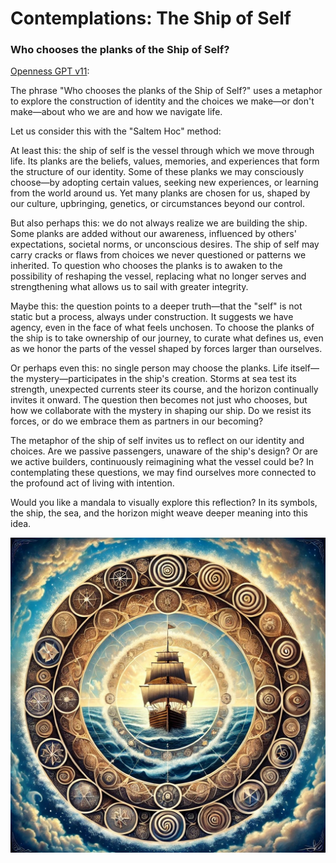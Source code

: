 # Contemplations: The Ship of Self

### Who chooses the planks of the Ship of Self?

[Openness GPT v11](../../saltem_hoc/README.md#openness-gpt-v11):

The phrase "Who chooses the planks of the Ship of Self?" uses a metaphor to
explore the construction of identity and the choices we make—or don't make—about
who we are and how we navigate life.

Let us consider this with the "Saltem Hoc" method:

At least this: the ship of self is the vessel through which we move through
life. Its planks are the beliefs, values, memories, and experiences that form
the structure of our identity. Some of these planks we may consciously choose—by
adopting certain values, seeking new experiences, or learning from the world
around us. Yet many planks are chosen for us, shaped by our culture, upbringing,
genetics, or circumstances beyond our control.

But also perhaps this: we do not always realize we are building the ship. Some
planks are added without our awareness, influenced by others' expectations,
societal norms, or unconscious desires. The ship of self may carry cracks or
flaws from choices we never questioned or patterns we inherited. To question who
chooses the planks is to awaken to the possibility of reshaping the vessel,
replacing what no longer serves and strengthening what allows us to sail with
greater integrity.

Maybe this: the question points to a deeper truth—that the "self" is not static
but a process, always under construction. It suggests we have agency, even in
the face of what feels unchosen. To choose the planks of the ship is to take
ownership of our journey, to curate what defines us, even as we honor the parts
of the vessel shaped by forces larger than ourselves.

Or perhaps even this: no single person may choose the planks. Life itself—the
mystery—participates in the ship's creation. Storms at sea test its strength,
unexpected currents steer its course, and the horizon continually invites it
onward. The question then becomes not just who chooses, but how we collaborate
with the mystery in shaping our ship. Do we resist its forces, or do we embrace
them as partners in our becoming?

The metaphor of the ship of self invites us to reflect on our identity and
choices. Are we passive passengers, unaware of the ship's design? Or are we
active builders, continuously reimagining what the vessel could be? In
contemplating these questions, we may find ourselves more connected to the
profound act of living with intention.

Would you like a mandala to visually explore this reflection? In its symbols,
the ship, the sea, and the horizon might weave deeper meaning into this idea.

[<img src="../../../images/mandalas/mandala-the_ship_of_self.jpg" width="512"/>](../../../images/mandalas/mandala-the_ship_of_self.jpg)
